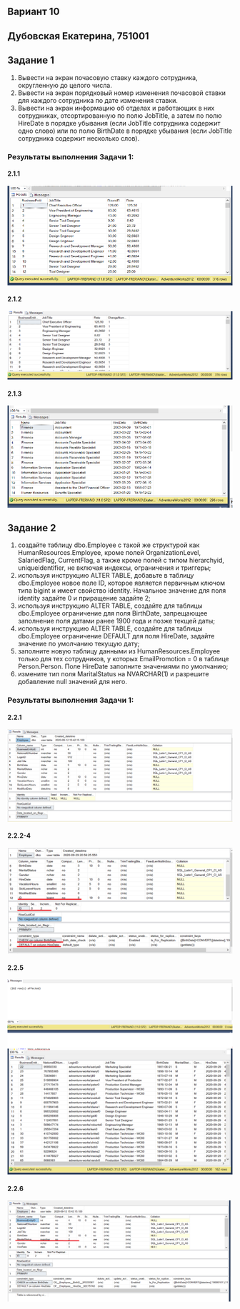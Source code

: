 ## Вариант 10
## Дубовская Екатерина, 751001

## Задание 1
1. Вывести на экран почасовую ставку каждого сотрудника, округленную до целого числа.
2. Вывести на экран порядковый номер изменения почасовой ставки для каждого сотрудника по дате изменения ставки.
3. Вывести на экран информацию об отделах и работающих в них сотрудниках, отсортированную по полю JobTitle, а затем по полю HireDate в порядке убывания (если JobTitle сотрудника содержит одно слово) или по полю BirthDate в порядке убывания (если JobTitle сотрудника содержит несколько слов).


### Результаты выполнения Задачи 1:

#### 2.1.1
![result2.1.1.PNG](result2.1.1.PNG)
#### 2.1.2
![result2.1.2.PNG](result2.1.2.PNG)
#### 2.1.3
![result2.1.3.PNG](result2.1.3.PNG)

## Задание 2
1. создайте таблицу dbo.Employee с такой же структурой как HumanResources.Employee, кроме полей OrganizationLevel, SalariedFlag, CurrentFlag, а также кроме полей с типом hierarchyid, uniqueidentifier, не включая индексы, ограничения и триггеры;
2. используя инструкцию ALTER TABLE, добавьте в таблицу dbo.Employee новое поле ID, которое является первичным ключом типа bigint и имеет свойство identity. Начальное значение для поля identity задайте 0 и приращение задайте 2;
3. используя инструкцию ALTER TABLE, создайте для таблицы dbo.Employee ограничение для поля BirthDate, запрещающее заполнение поля датами ранее 1900 года и позже текщей даты;
4. используя инструкцию ALTER TABLE, создайте для таблицы dbo.Employee ограничение DEFAULT для поля HireDate, задайте значение по умолчанию текущую дату;
5. заполните новую таблицу данными из HumanResources.Employee только для тех сотрудников, у которых EmailPromotion = 0 в таблице Person.Person. Поле HireDate заполните значениями по умолчанию;
6. измените тип поля MaritalStatus на NVARCHAR(1) и разрешите добавление null значений для него.

### Результаты выполнения Задачи 1:

#### 2.2.1
![result2.2.1](result2.2.1.PNG)
#### 2.2.2-4
![result2.2.2-4](result2.2.2-4.PNG)
#### 2.2.5
![result2.2.5](result2.2.5.PNG)
![result2.2.5-1](result2.2.5-1.PNG)
#### 2.2.6
![result2.2.6](result2.2.6.PNG)




